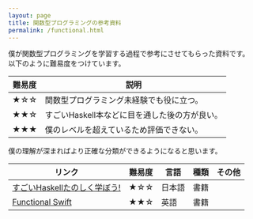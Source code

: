```yaml
---
layout: page
title: 関数型プログラミングの参考資料
permalink: /functional.html
---
```


僕が関数型プログラミングを学習する過程で参考にさせてもらった資料です。  
以下のように難易度をつけています。

難易度 | 説明
--- | ---
★☆☆ | 関数型プログラミング未経験でも役に立つ。
★★☆ | すごいHaskell本などに目を通した後の方が良い。
★★★ | 僕のレベルを超えているため評価できない。

僕の理解が深まればより正確な分類ができるようになると思います。

リンク | 難易度 | 言語 | 種類 | その他
--- | --- | --- | --- | ---
[すごいHaskellたのしく学ぼう!](http://px.a8.net/svt/ejp?a8mat=1NWF4Y+EFRJQY+249K+BWGDT&a8ejpredirect=http%3A%2F%2Fwww.amazon.co.jp%2Fdp%2F4274068854%2F%3Ftag%3Da8-affi-255514-22) | ★☆☆ | 日本語 | 書籍 | 
[Functional Swift](http://px.a8.net/svt/ejp?a8mat=1NWF4Y+EFRI7E+249K+BWGDT&a8ejpredirect=http%3A%2F%2Fwww.amazon.co.jp%2Fdp%2FB00UY3K04O%2F%3Ftag%3Da8-affi-205968-22) | ★★☆ | 英語 | 書籍 | 

<script>
window.addEventListener('load', function() {
  $('table:first th').attr('data-sortable', false);
  $('table').attr('data-sortable', true);
  Sortable.init();
});
</script>
